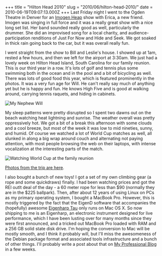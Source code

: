 +++
title = "Hilton Head 2010"
slug = "2010/06/hilton-head-2010/"
date = 2010-06-19T09:07:13.000Z
+++
Last Friday night I went to the Ogden Theatre in Denver for an [Imogen Heap](http://imogenheap.com) show with Erica, a new friend. Imogen was singing in full force and it was a really great show with a nice long set list. Her band sounded really good as well, particularly the drummer. She did an improvised song for a local charity, and audience-participation renditions of Just For Now and Hide and Seek. We got soaked in thick rain going back to the car, but it was overall really fun.

I went straight from the show to Bill and Leslie's house. I showed up at 1am, rested a few hours, and then we left for the airport at 3:30am. We just had a lovely week on Hilton Head Island, South Carolina for our family reunion. This is our third year in a row. It's lots of golf and tennis plus some swimming both in the ocean and in the pool and a bit of bicycling as well. There was lots of good food this year, which is featured prominently in the photos. It was a very fun age for Will. He can't really say much of anything yet but he is happy and fun. He knows High Five and is good at walking around, carrying tennis raquets, and hiding in cabinets.

![My Nephew Will](/photos/hilton_head_2010/050_will.jpg)

My sleep patterns were pretty disrupted so I spent two dawns out on the beach watching heat lightning and sunrise. The weather overall was pretty oppressively hot. We got a bit of a break this afternoon with some clouds and a cool breeze, but most of the week it was low to mid nineties, sunny, and humid. Of course we watched a lot of World Cup matches as well, all slunked in along a big wrap around couch and alternating not paying attention, with most people browsing the web on their laptops, with intense vocalization at the interesting parts of the match.

![Watching World Cup at the family reunion](/photos/hilton_head_2010/013_world_cup.jpg)

[Photos from the trip are here](/app/photos?gallery=hilton_head_2010).

I also bought a bunch of new toys! I got a set of my own climbing gear (a rope and some quickdraws) finally. I had been watching prices and got the REI outlt deal of the day - a 60 meter rope for less than $90 (normally they are in the $225 ballpark). Then, after about 12 years of using Linux on PCs as my primary operating system, I bought a MacBook Pro. However, this is mostly triggered by the fact that the EigenD software that accompanies the (hopefully) awesome [Eigenharp Tau](http://eigenlabs.com) only runs on Mac OS X. So now shipping to me is an Eigenharp, an electronic instrument designed for live performance, which I have been lusting over for many months since they were first announced, and a tricked out MacBook Pro loaded with RAM and a 256 GB solid state disk drive. I'm hoping the conversion to Mac will be mostly smooth, and I think it probably will, but I'll miss the awesomeness of the Debian package format and associated tools infrastructure and a bunch of other things. I'll probably write a post about that on [My Professional Blog](/problog) in a few weeks.
